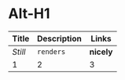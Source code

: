 Alt-H1
======

Title | Description | Links
---         | --- | ---
*Still* | `renders` | **nicely**
1 | 2 | 3
